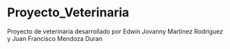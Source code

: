 # Proyecto_Veterinaria
Proyecto de veterinaria desarrollado por Edwin Jovanny Martinez Rodriguez y Juan Francisco Mendoza Duran
